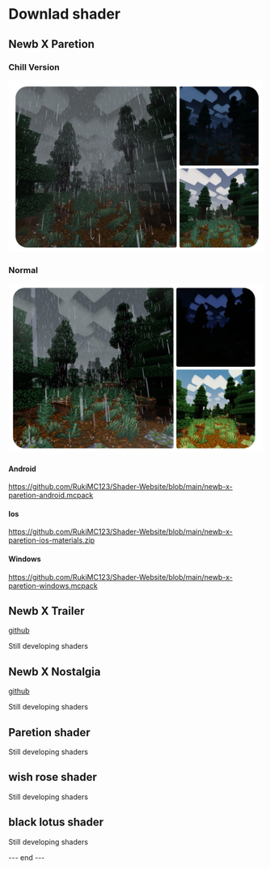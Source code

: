 # Downlad shader

## Newb X Paretion 
### Chill Version
![Chill](Chill.jpg "Newb X Paretion, MCBE 1.20.30")



### Normal
![Normal](Normal.jpg "Newb X Paretion, MCBE 1.20.30")

#### Android
https://github.com/RukiMC123/Shader-Website/blob/main/newb-x-paretion-android.mcpack
#### Ios
https://github.com/RukiMC123/Shader-Website/blob/main/newb-x-paretion-ios-materials.zip
#### Windows
https://github.com/RukiMC123/Shader-Website/blob/main/newb-x-paretion-windows.mcpack

## Newb X Trailer
[github](https://github.com/RukiMC123/newb-x-paretion/tree/Newb-X-Trailer)

Still developing shaders

## Newb X Nostalgia 
[github](https://github.com/RukiMC123/newb-x-paretion/tree/Newb-X-Nostalgia)

Still developing shaders

## Paretion shader 
Still developing shaders

## wish rose shader
Still developing shaders

## black lotus shader
Still developing shaders

--- end ---
